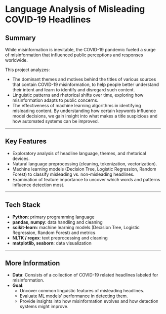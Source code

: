 # Language Analysis of Misleading COVID-19 Headlines

## Summary
While misinformation is inevitable, the COVID-19 pandemic fueled a surge of misinformation that influenced public perceptions and responses worldwide.

This project analyzes:
- The dominant themes and motives behind the titles of various sources that contain COVID-19 misinformation, to help people better understand their intent and learn to identify and disregard such content.
- Linguistic patterns and rhetorical shifts over time, exploring how misinformation adapts to public concerns.
- The effectiveness of machine learning algorithms in identifying misleading content. By understanding how certain keywords influence model decisions, we gain insight into what makes a title suspicious and how automated systems can be improved.

---

## Key Features
- Exploratory analysis of headline language, themes, and rhetorical devices.
- Natural language preprocessing (cleaning, tokenization, vectorization).
- Machine learning models (Decision Tree, Logistic Regression, Random Forest) to classify misleading vs. non-misleading headlines.
- Examination of feature importance to uncover which words and patterns influence detection most.

---

## Tech Stack
- **Python**: primary programming language
- **pandas, numpy**: data handling and cleaning
- **scikit-learn**: machine learning models (Decision Tree, Logistic Regression, Random Forest) and metrics
- **NLTK / regex**: text preprocessing and cleaning
- **matplotlib, seaborn**: data visualization

---

## More Information
- **Data**: Consists of a collection of COVID-19 related headlines labeled for misinformation.
- **Goal**:
  - Uncover common linguistic features of misleading headlines.
  - Evaluate ML models' performance in detecting them.
  - Provide insights into how misinformation evolves and how detection systems might improve.
